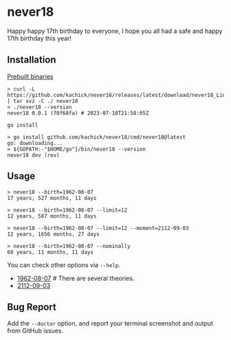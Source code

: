 # never18

Happy happy 17th birthday to everyone, I hope you all had a safe and happy 17th birthday this year!

## Installation

[Prebuilt binaries](https://github.com/kachick/never18/releases)

```console
> curl -L https://github.com/kachick/never18/releases/latest/download/never18_Linux_x86_64.tar.gz | tar xvz -C ./ never18
> ./never18 --version
never18 0.0.1 (70f68fa) # 2023-07-18T21:58:05Z
```

`go install`

```console
> go install github.com/kachick/never18/cmd/never18@latest
go: downloading...
> ${GOPATH:-"$HOME/go"}/bin/never18 --version
never18 dev (rev)
```

## Usage

```console
> never18 --birth=1962-08-07
17 years, 527 months, 11 days

> never18 --birth=1962-08-07 --limit=12
12 years, 587 months, 11 days

> never18 --birth=1962-08-07 --limit=12 --moment=2112-09-03
12 years, 1656 months, 27 days

> never18 --birth=1962-08-07 --nominally
60 years, 11 months, 11 days
```

You can check other options via `--help`.

- [1962-08-07](https://en.wikipedia.org/wiki/Nobita_Nobi) # There are several theories.
- [2112-09-03](https://en.wikipedia.org/wiki/Doraemon_(character))

## Bug Report

Add the `--doctor` option, and report your terminal screenshot and output from GitHub issues.
